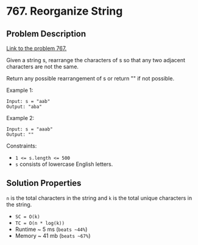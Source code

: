 # 767. Reorganize String

## Problem Description

[Link to the problem 767.](https://leetcode.com/problems/reorganize-string/description/)

Given a string s, rearrange the characters of s so that any two adjacent characters are not the same.

Return any possible rearrangement of s or return "" if not possible.



Example 1:
```
Input: s = "aab"
Output: "aba"
```
Example 2:
```
Input: s = "aaab"
Output: ""
```

Constraints:

* `1 <= s.length <= 500`
* `s` consists of lowercase English letters.

## Solution Properties

`n` is the total characters in the string and `k` is the total unique characters in the string.
* `SC = O(k)`
* `TC = O(n * log(k))`
* Runtime ~ 5 ms (`beats ~44%`)
* Memory ~ 41 mb (`beats ~67%`)